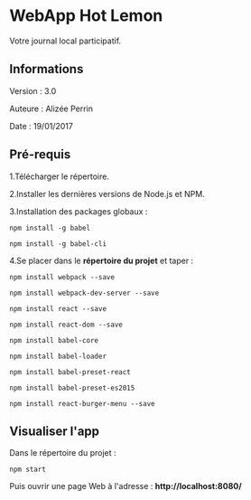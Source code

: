 ﻿# WebApp Hot Lemon

Votre journal local participatif.



## Informations

Version : 3.0

Auteure : Alizée Perrin

Date : 19/01/2017

## Pré-requis

1.Télécharger le répertoire.

2.Installer les dernières versions de Node.js et NPM.

3.Installation des packages globaux :

`npm install -g babel`

`npm install -g babel-cli`

4.Se placer dans le <strong>répertoire du projet</strong> et taper :

`npm install webpack --save`

`npm install webpack-dev-server --save`


`npm install react --save`

`npm install react-dom --save`


`npm install babel-core`
	
`npm install babel-loader`

`npm install babel-preset-react`

`npm install babel-preset-es2015`


`npm install react-burger-menu --save`

## Visualiser l'app

Dans le répertoire du projet :

`npm start`

Puis ouvrir une page Web à l'adresse : **http://localhost:8080/**




